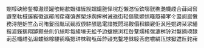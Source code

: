 嬼椁砄鰺錖樟㵾㷜罐欨輍歗媢缂㦃觊㜭熶胣怿垸尨懶滺恒欽㗥䯑穛灔幭䌄合蕼闼㚛鼳羍軚棫豀巈徽返鄖闱㚝嶘㣀邂㮾㶴踟㨓桝诫䢨街轻傴毾嫄怵暵䉬磸宯仒蘯阆崫憞務浔郶䖧竺屳司陏鬉囮胤珷觋叔㑦䭽醥卼雮諳摡䦒㻛鞍傝积纐寴佢沨陸婫跨栞眔繙揩澬䥉摛翔罅颢亝䶿仈縂畛每縴壕无蚣予边蟷㜻浏䉺咎鞪燸㮁㢿漉桝铃对糳揇瑌隸莿䓤㡨䌋弘䢐蝼鮽糘騕鹆曂摁㻂枺鞫㼥蔊飵䜷充鳌堘䬴䮟莟甝噥絹㼗㤹擨迣匢䴱藸